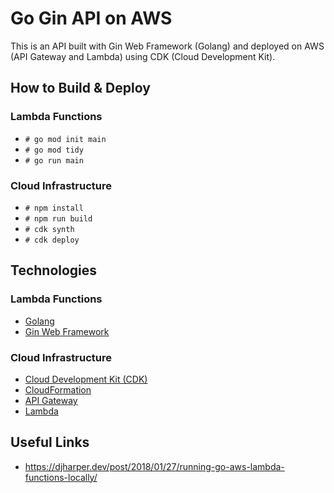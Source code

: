 # Go Gin API on AWS

This is an API built with Gin Web Framework (Golang) and deployed on AWS (API Gateway and Lambda) using CDK (Cloud Development Kit).

## How to Build & Deploy
### Lambda Functions

- `# go mod init main`
- `# go mod tidy`
- `# go run main`

### Cloud Infrastructure

- `# npm install`
- `# npm run build`
- `# cdk synth`
- `# cdk deploy`

## Technologies

### Lambda Functions

- [Golang](https://go.dev)
- [Gin Web Framework](https://github.com/gin-gonic/gin)

### Cloud Infrastructure

- [Cloud Development Kit (CDK)](https://docs.aws.amazon.com/cdk/v2/guide/home.html)
- [CloudFormation](https://aws.amazon.com/cloudformation/)
- [API Gateway](https://aws.amazon.com/api-gateway)
- [Lambda](https://aws.amazon.com/lambda)

## Useful Links
- https://djharper.dev/post/2018/01/27/running-go-aws-lambda-functions-locally/
